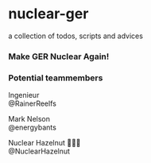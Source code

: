 # nuclear-ger
a collection of todos, scripts and advices  

### Make GER Nuclear Again!


### Potential teammembers  

Ingenieur  
@RainerReelfs  

Mark Nelson  
@energybants  

Nuclear Hazelnut 👷🏻‍♀️  
@NuclearHazelnut  

